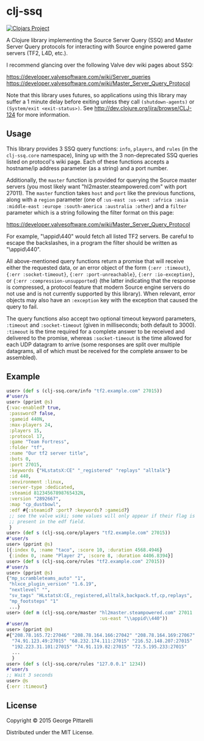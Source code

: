 # clj-ssq

[![Clojars Project](http://clojars.org/clj-ssq/latest-version.svg)](http://clojars.org/clj-ssq)

A Clojure library implementing the Source Server Query (SSQ) and
Master Server Query protocols for interacting with Source engine
powered game servers (TF2, L4D, etc.).

I recommend glancing over the following Valve dev wiki pages about
SSQ:

https://developer.valvesoftware.com/wiki/Server_queries
https://developer.valvesoftware.com/wiki/Master_Server_Query_Protocol

Note that this library uses futures, so applications using this
library may suffer a 1 minute delay before exiting unless they call
`(shutdown-agents)` or `(System/exit <exit-status>)`. See
http://dev.clojure.org/jira/browse/CLJ-124 for more information.

## Usage

This library provides 3 SSQ query functions: `info`, `players`, and
`rules` (in the `clj-ssq.core` namespace), lining up with the 3
non-deprecated SSQ queries listed on protocol's wiki page. Each of
these functions accepts a hostname/ip address parameter (as a string)
and a port number.

Additionally, the `master` function is provided for querying the
Source master servers (you most likely want
"hl2master.steampowered.com" with port 27011). The `master` function
takes `host` and `port` like the previous functions, along with a
`region` parameter (one of `:us-east :us-west :africa :asia
:middle-east :europe :south-america :australia :other`) and a `filter`
parameter which is a string following the filter format on this page:

https://developer.valvesoftware.com/wiki/Master_Server_Query_Protocol

For example, "\appid\440" would fetch all listed TF2 servers. Be
careful to escape the backslashes, in a program the filter should be
written as "\\appid\\440".

All above-mentioned query functions return a promise that will receive
either the requested data, or an error object of the form `{:err
:timeout}`, `{:err :socket-timeout}`, `{:err :port-unreachable}`,
`{:err :io-exception}`, or `{:err :compression-unsupported}` (the
latter indicating that the response is compressed, a protocol feature
that modern Source engine servers do not use and is not currently
supported by this library). When relevant, error objects may also have
an `:exception` key with the exception that caused the query to fail.

The query functions also accept two optional timeout keyword parameters,
`:timeout` and `:socket-timeout` (given in milliseconds; both default to
3000). `:timeout` is the time required for a complete answer to be
received and delivered to the promise, whereas `:socket-timeout` is
the time allowed for each UDP datagram to arrive (some responses are
split over multiple datagrams, all of which must be received for the
complete answer to be assembled).

## Example

```clojure
user> (def s (clj-ssq.core/info "tf2.example.com" 27015))
#'user/s
user> (pprint @s)
{:vac-enabled? true,
 :password? false,
 :gameid 440N,
 :max-players 24,
 :players 15,
 :protocol 17,
 :game "Team Fortress",
 :folder "tf",
 :name "Our tf2 server title",
 :bots 0,
 :port 27015,
 :keywords {"HLstatsX:CE" "_registered" "replays" "alltalk"}
 :id 440,
 :environment :linux,
 :server-type :dedicated,
 :steamid 81234567898765432N,
 :version "2892667",
 :map "cp_dustbowl",
 :edf #{:steamid? :port? :keywords? :gameid?}
 ;; see the valve wiki; some values will only appear if their flag is
 ;; present in the edf field.
 }
user> (def s (clj-ssq.core/players "tf2.example.com" 27015))
#'user/s
user> (pprint @s)
[{:index 0, :name "taco", :score 10, :duration 4568.4946}
 {:index 0, :name "Player 2", :score 8, :duration 4406.8394}]
user> (def s (clj-ssq.core/rules "tf2.example.com" 27015))
#'user/s
user> (pprint @s)
{"mp_scrambleteams_auto" "1",
 "hlxce_plugin_version" "1.6.19",
 "nextlevel" "",
 "sv_tags" "HLstatsX:CE,_registered,alltalk,backpack.tf,cp,replays",
 "mp_footsteps" "1"
 ...}
user> (def m (clj-ssq.core/master "hl2master.steampowered.com" 27011
                                  :us-east "\\appid\\440"))
#'user/m
user> (pprint @m)
#{"208.78.165.72:27046" "208.78.164.166:27042" "208.78.164.169:27067"
  "74.91.123.49:27015" "68.232.174.111:27015" "216.52.148.207:27015"
  "192.223.31.101:27015" "74.91.119.82:27015" "72.5.195.233:27015"
  ...
  }
user> (def s (clj-ssq.core/rules "127.0.0.1" 1234))
#'user/s
;; Wait 3 seconds
user> @s
{:err :timeout}
```

## License

Copyright © 2015 George Pittarelli

Distributed under the MIT License.
